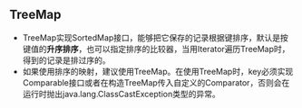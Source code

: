 ## TreeMap

- TreeMap实现SortedMap接口，能够把它保存的记录根据键排序，默认是按键值的**升序排序**，也可以指定排序的比较器，当用Iterator遍历TreeMap时，得到的记录是排过序的。
- 如果使用排序的映射，建议使用TreeMap。在使用TreeMap时，key必须实现Comparable接口或者在构造TreeMap传入自定义的Comparator，否则会在运行时抛出java.lang.ClassCastException类型的异常。


